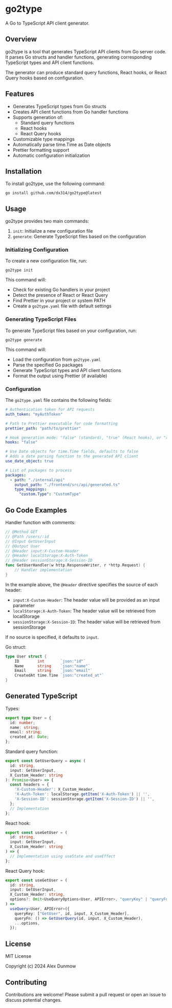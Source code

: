 # go2type

A Go to TypeScript API client generator.

## Overview

go2type is a tool that generates TypeScript API clients from Go server code. It parses Go structs and handler functions, generating corresponding TypeScript types and API client functions.

The generator can produce standard query functions, React hooks, or React Query hooks based on configuration.

## Features

- Generates TypeScript types from Go structs
- Creates API client functions from Go handler functions
- Supports generation of:
  - Standard query functions
  - React hooks
  - React Query hooks
- Customizable type mappings
- Automatically parse time.Time as Date objects
- Prettier formatting support
- Automatic configuration initialization

## Installation

To install go2type, use the following command:

```
go install github.com/dx314/go2type@latest
```

## Usage

go2type provides two main commands:

1. `init`: Initialize a new configuration file
2. `generate`: Generate TypeScript files based on the configuration

### Initializing Configuration

To create a new configuration file, run:

```
go2type init
```

This command will:
- Check for existing Go handlers in your project
- Detect the presence of React or React Query
- Find Prettier in your project or system PATH
- Create a `go2type.yaml` file with default settings

### Generating TypeScript Files

To generate TypeScript files based on your configuration, run:

```
go2type generate
```

This command will:
- Load the configuration from `go2type.yaml`
- Parse the specified Go packages
- Generate TypeScript types and API client functions
- Format the output using Prettier (if available)

### Configuration

The `go2type.yaml` file contains the following fields:

```yaml
# Authentication token for API requests
auth_token: "myAuthToken"

# Path to Prettier executable for code formatting
prettier_path: "path/to/prettier"

# Hook generation mode: "false" (standard), "true" (React hooks), or "react-query"
hooks: "false"

# Use Date objects for time.Time fields, defaults to false
# Adds a date parsing function to the generated API client
use_date_object: true

# List of packages to process
packages:
  - path: "./internal/api"
    output_path: "./frontend/src/api/generated.ts"
    type_mappings:
      "custom.Type": "CustomType"
```

## Go Code Examples

Handler function with comments:

```go
// @Method GET
// @Path /users/:id
// @Input GetUserInput
// @Output User
// @Header input:X-Custom-Header
// @Header localStorage:X-Auth-Token
// @Header sessionStorage:X-Session-ID
func GetUserHandler(w http.ResponseWriter, r *http.Request) {
    // Handler implementation
}
```

In the example above, the `@Header` directive specifies the source of each header:
- `input:X-Custom-Header`: The header value will be provided as an input parameter
- `localStorage:X-Auth-Token`: The header value will be retrieved from localStorage
- `sessionStorage:X-Session-ID`: The header value will be retrieved from sessionStorage

If no source is specified, it defaults to `input`.

Go struct:

```go
type User struct {
    ID        int       `json:"id"`
    Name      string    `json:"name"`
    Email     string    `json:"email"`
    CreatedAt time.Time `json:"created_at"`
}
```

## Generated TypeScript

Types:

```typescript
export type User = {
  id: number;
  name: string;
  email: string;
  created_at: Date;
};
```

Standard query function:

```typescript
export const GetUserQuery = async (
  id: string,
  input: GetUserInput,
  X_Custom_Header: string
): Promise<User> => {
  const headers = {
    'X-Custom-Header': X_Custom_Header,
    'X-Auth-Token': localStorage.getItem('X-Auth-Token') || '',
    'X-Session-ID': sessionStorage.getItem('X-Session-ID') || '',
  };
  // Implementation
};
```

React hook:

```typescript
export const useGetUser = (
  id: string,
  input: GetUserInput,
  X_Custom_Header: string
) => {
  // Implementation using useState and useEffect
};
```

React Query hook:

```typescript
export const useGetUser = (
  id: string,
  input: GetUserInput,
  X_Custom_Header: string,
  options?: Omit<UseQueryOptions<User, APIError>, "queryKey" | "queryFn">
) =>
  useQuery<User, APIError>({
    queryKey: ["GetUser", id, input, X_Custom_Header],
    queryFn: () => GetUserQuery(id, input, X_Custom_Header),
    ...options,
  });
```


## License

MIT License

Copyright (c) 2024 Alex Dunmow

## Contributing

Contributions are welcome! Please submit a pull request or open an issue to discuss potential changes.
